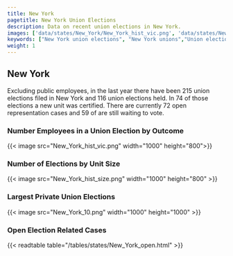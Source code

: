 ```yaml
---
title: New York
pagetitle: New York Union Elections
description: Data on recent union elections in New York.
images: ['data/states/New_York/New_York_hist_vic.png', 'data/states/New_York/New_York_hist_size.png', 'data/states/New_York/New_York_10.png']
keywords: ["New York union elections", "New York unions","Union elections"]
weight: 1
---
```

##  New York

Excluding public employees, in the last year there have been 215 union elections filed in New York and 116 union elections held. In 74 of those elections a new unit was certified. There are currently 72 open representation cases and 59 of are still waiting to vote.

### Number Employees in a Union Election by Outcome
{{< image src="New_York_hist_vic.png" width="1000" height="800">}}

### Number of Elections by Unit Size
{{< image src="New_York_hist_size.png" width="1000" height="800" >}}

### Largest Private Union Elections
{{< image src="New_York_10.png" width="1000" height="1000"  >}}

### Open Election Related Cases
{{< readtable table="/tables/states/New_York_open.html" >}}

